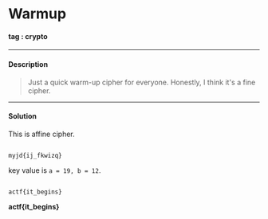 # **Warmup**

#### tag : crypto

-----------------------------------------------

#### Description

>Just a quick warm-up cipher for everyone. Honestly, I think it's a fine cipher.

-----------------------------------------------

#### Solution

This is affine cipher.

~~~

myjd{ij_fkwizq}

~~~

key value is `a = 19, b = 12`.

~~~

actf{it_begins}

~~~

**actf{it_begins}**
